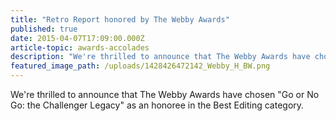 ```yaml
---
title: "Retro Report honored by The Webby Awards"
published: true
date: 2015-04-07T17:09:00.000Z
article-topic: awards-accolades
description: "We're thrilled to announce that The Webby Awards have chosen *Go or No Go: the Challenger Legacy* as an honoree in the Best Editing category. "
featured_image_path: /uploads/1428426472142_Webby_H_BW.png
---
```


We're thrilled to announce that The Webby Awards have chosen "Go or No Go: the Challenger Legacy" as an honoree in the Best Editing category.

